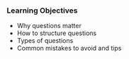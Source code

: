 ### Learning Objectives
- Why questions matter
- How to structure questions
- Types of questions
- Common mistakes to avoid and tips
